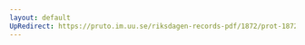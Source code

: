 ```yaml
---
layout: default
UpRedirect: https://pruto.im.uu.se/riksdagen-records-pdf/1872/prot-1872--ak--315/prot-1872--ak--315_000.pdf
---
```

